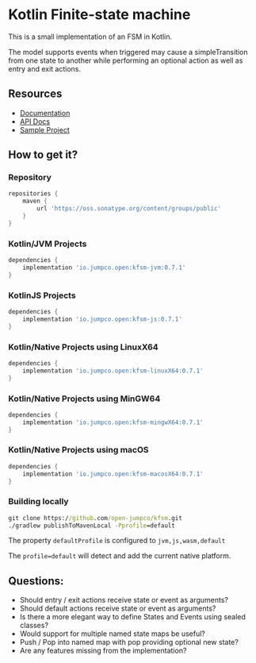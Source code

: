 # Kotlin Finite-state machine

This is a small implementation of an FSM in Kotlin.

The model supports events when triggered may cause a simpleTransition from one state to another while performing an optional action as well as entry and exit actions.

## Resources
* [Documentation](https://open.jumpco.io/projects/kfsm/index.html)
* [API Docs](https://open.jumpco.io/projects/kfsm/javadoc/kfsm/index.html)
* [Sample Project](https://github.com/open-jumpco/kfsm-samples)

## How to get it?

### Repository
```groovy
repositories {
    maven {
        url 'https://oss.sonatype.org/content/groups/public' 
    }
}
```

### Kotlin/JVM Projects
```groovy
dependencies {
    implementation 'io.jumpco.open:kfsm-jvm:0.7.1'
}
```
### KotlinJS Projects
```groovy
dependencies {
    implementation 'io.jumpco.open:kfsm-js:0.7.1'
}
```
### Kotlin/Native Projects using LinuxX64
```groovy
dependencies {
    implementation 'io.jumpco.open:kfsm-linuxX64:0.7.1'    
}
```
### Kotlin/Native Projects using MinGW64
```groovy
dependencies {
    implementation 'io.jumpco.open:kfsm-mingwX64:0.7.1'    
}
```
### Kotlin/Native Projects using macOS
```groovy
dependencies {
    implementation 'io.jumpco.open:kfsm-macosX64:0.7.1'    
}
```
### Building locally

```cmd
git clone https://github.com/open-jumpco/kfsm.git
./gradlew publishToMavenLocal -Pprofile=default
```
The property `defaultProfile` is configured to `jvm,js,wasm,default`

The `profile=default` will detect and add the current native platform.

## Questions:
* Should entry / exit actions receive state or event as arguments?
* Should default actions receive state or event as arguments?
* Is there a more elegant way to define States and Events using sealed classes?
* Would support for multiple named state maps be useful? 
* Push / Pop into named map with pop providing optional new state?
* Are any features missing from the implementation?

